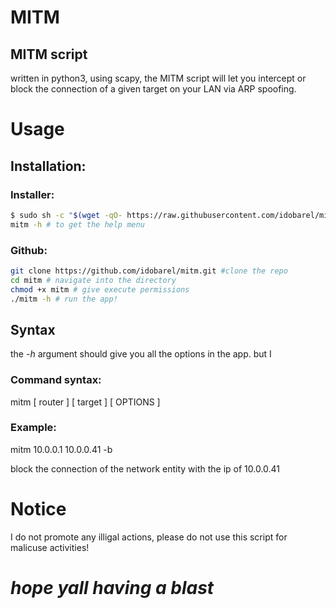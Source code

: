 # MITM
## MITM script 
written in python3, using scapy, the MITM script will let you intercept or block the connection of a given target on your LAN via ARP spoofing.

# Usage
## Installation:
### Installer:
```bash
$ sudo sh -c "$(wget -qO- https://raw.githubusercontent.com/idobarel/mitm/main/installer.sh)" # to run the installer
mitm -h # to get the help menu
```
### Github:
```bash
git clone https://github.com/idobarel/mitm.git #clone the repo
cd mitm # navigate into the directory
chmod +x mitm # give execute permissions
./mitm -h # run the app!
```

## Syntax
the _-h_ argument should give you all the options in the app. but I 
### Command syntax:
mitm [ router ] [ target ] [ OPTIONS ] 
### Example:
mitm 10.0.0.1 10.0.0.41 -b

block the connection of the network entity with the ip of 10.0.0.41

# Notice
I do not promote any illigal actions, please do not use this script for malicuse activities!

# _hope yall having a blast_
